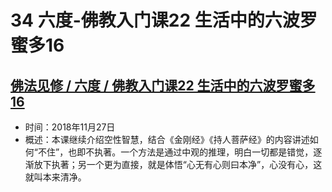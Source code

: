 # 34 六度-佛教入门课22 生活中的六波罗蜜多16

## [佛法见修 / 六度 / 佛教入门课22 生活中的六波罗蜜多16](https://www.fohuifayu.com/index.php/huideng-jiangtang/fofa-jianxiu/liu-du/3511-l18099)

- 时间：2018年11月27日
- 概述：本课继续介绍空性智慧，结合《金刚经》《持人菩萨经》的内容讲述如何“不住”，也即不执著。一个方法是通过中观的推理，明白一切都是错觉，逐渐放下执著；另一个更为直接，就是体悟“心无有心则曰本净”，心没有心，这就叫本来清净。
